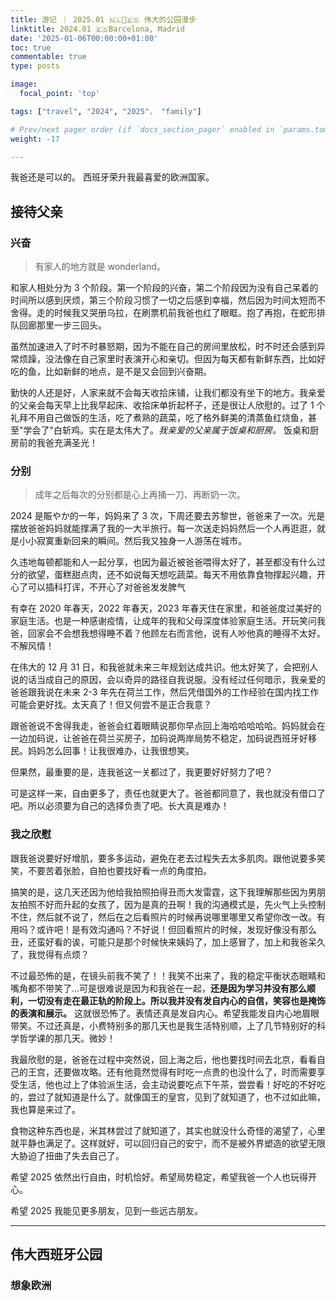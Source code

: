 ```yaml
---
title: 游记 ｜ 2025.01 🇳🇱🎄🇪🇸 伟大的公园漫步
linktitle: 2024.01 🇪🇸Barcelona, Madrid
date: '2025-01-06T00:00:00+01:00'
toc: true
commentable: true
type: posts

image:
  focal_point: 'top'

tags: ["travel", "2024", "2025"， "family"]

# Prev/next pager order (if `docs_section_pager` enabled in `params.toml`)
weight: -17

---
```


我爸还是可以的。
西班牙荣升我最喜爱的欧洲国家。

<!--more-->

## 接待父亲

### 兴奋

> 有家人的地方就是 wonderland。

和家人相处分为 3 个阶段。第一个阶段的兴奋，第二个阶段因为没有自己呆着的时间所以感到厌烦，第三个阶段习惯了一切之后感到幸福，然后因为时间太短而不舍得。走的时候我又哭册乌拉，在刷票机前我爸也红了眼眶。抱了再抱，在蛇形排队回廊那里一步三回头。

虽然加速进入了时不时暴怒期，因为不能在自己的房间里放松，时不时还会感到异常烦躁，没法像在自己家里时表演开心和亲切。但因为每天都有新鲜东西，比如好吃的鱼，比如新鲜的地点，是不是又会回到兴奋期。

勤快的人还是好，人家来就不会每天收拾床铺，让我们都没有坐下的地方。我亲爱的父亲会每天早上比我早起床、收拾床单折起杯子，还是很让人欣慰的。过了 1 个礼拜不用自己做饭的生活，吃了煮熟的蔬菜，吃了格外鲜美的清蒸鱼红烧鱼，甚至"学会了"白斩鸡。实在是太伟大了。*我亲爱的父亲属于饭桌和厨房。* 饭桌和厨房前的我爸充满圣光！

### 分别

> 成年之后每次的分别都是心上再捅一刀、再断奶一次。

2024 是賑やか的一年，妈妈来了 3 次，下周还要去苏黎世，爸爸来了一次。光是摆放爸爸妈妈就能撑满了我的一大半旅行。每一次送走妈妈然后一个人再逛逛，就是小小寂寞重新回来的瞬间。然后我又独身一人游荡在城市。

久违地每顿都能和人一起分享，也因为最近被爸爸喂得太好了，甚至都没有什么过分的欲望，蛋糕甜点肉，还不如说每天想吃蔬菜。每天不用依靠食物撑起兴趣，开心了可以插科打诨，不开心了对爸爸发发脾气

有幸在 2020 年春天，2022 年春天，2023 年春天住在家里，和爸爸度过美好的家庭生活。也是一种感谢疫情，让成年的我和父母深度体验家庭生活。开玩笑问我爸，回家会不会想我想得睡不着？他顾左右而言他，说有人吵他真的睡得不太好。不解风情！

在伟大的 12 月 31 日，和我爸就未来三年规划达成共识。他太好笑了，会把别人说的话当成自己的原因，会以奇异的路径自我说服。没有经过任何暗示，我亲爱的爸爸跟我说在未来 2-3 年先在荷兰工作，然后凭借国外的工作经验在国内找工作可能会更好找。太天真了！但又何尝不是正合我意？

跟爸爸说不舍得我走，爸爸会红着眼睛说那你早点回上海哈哈哈哈哈。妈妈就会在一边加码说，让爸爸在荷兰买房子，加码说两岸局势不稳定，加码说西班牙好移民。妈妈怎么回事！让我很难办，让我很想笑。

但果然，最重要的是，连我爸这一关都过了，我更要好好努力了吧？

可是这样一来，自由更多了，责任也就更大了。爸爸都同意了，我也就没有借口了吧。所以必须要为自己的选择负责了吧。长大真是难办！

### 我之欣慰

跟我爸说要好好增肌，要多多运动，避免在老去过程失去太多肌肉。跟他说要多笑笑，不要苦着张脸，自拍也要找好看一点的角度拍。

搞笑的是，这几天还因为他给我拍照拍得丑而大发雷霆，这下我理解那些因为男朋友拍照不好而升起的女孩了，因为是真的丑啊！我的沟通模式是，先火气上头控制不住，然后就不说了，然后在之后看照片的时候再说哪里哪里又希望你改一改。有用吗？或许吧！是有效沟通吗？不好说！但回看照片的时候，发现好像没有那么丑，还蛮好看的诶，可能只是那个时候快来姨妈了，加上感冒了，加上和我爸呆久了，我觉得有点烦？

不过最恐怖的是，在镜头前我不笑了！！我笑不出来了，我的稳定平衡状态眼睛和嘴角都不带笑了…可是很难说是因为和我爸在一起，**还是因为学习并没有那么顺利，一切没有走在最正轨的阶段上。所以我并没有发自内心的自信，笑容也是掩饰的表演和展示。** 这就很恐怖了。表情还真是发自内心。希望我能发自内心地眉眼带笑。不过还真是，小费特别多的那几天也是我生活特别顺，上了几节特别好的科学哲学课的那几天。微妙！

我最欣慰的是，爸爸在过程中突然说，回上海之后，他也要找时间去北京，看看自己的王宫，还要做攻略。还有他竟然觉得有时吃一点贵的也没什么了，时而需要享受生活，他也过上了体验派生活，会主动说要吃点下午茶，尝尝看！好吃的不好吃的，尝过了就知道是什么了。就像国王的皇宫，见到了就知道了，也不过如此嘛，我也算是来过了。

食物这种东西也是，米其林尝过了就知道了，其实也就没什么奇怪的渴望了，心里就平静也满足了。这样就好，可以回归自己的安宁，而不是被外界塑造的欲望无限大胁迫了扭曲了失去自己了。

希望 2025 依然出行自由，时机恰好。希望局势稳定，希望我爸一个人也玩得开心。

希望 2025 我能见更多朋友，见到一些远古朋友。



---
## 伟大西班牙公园

### 想象欧洲


### 
